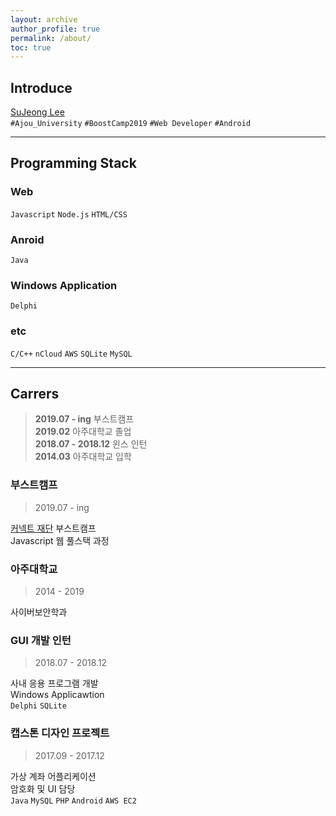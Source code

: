 ```yaml
---
layout: archive
author_profile: true
permalink: /about/
toc: true
---
```


## Introduce
[SuJeong Lee](e2ssue@gmail.com)  
`#Ajou_University` `#BoostCamp2019` `#Web Developer` `#Android`

___

## Programming Stack
### Web  
`Javascript` `Node.js` `HTML/CSS`   
### Anroid   
`Java`   
### Windows Application   
`Delphi`   
### etc  
`C/C++` `nCloud` `AWS` `SQLite` `MySQL`  
  
___

## Carrers

> **2019.07 - ing**         부스트캠프  
> **2019.02**               아주대학교 졸업  
> **2018.07 - 2018.12**     윈스 인턴  
> **2014.03**               아주대학교 입학  

### 부스트캠프
> 2019.07 - ing  

[커넥트 재단](https://connect.or.kr/) 부스트캠프  
Javascript 웹 풀스택 과정  

### 아주대학교 
> 2014 - 2019  

사이버보안학과  

### GUI 개발 인턴
> 2018.07 - 2018.12  

사내 응용 프로그램 개발  
Windows Applicawtion  
`Delphi` `SQLite`  

### 캡스톤 디자인 프로젝트
> 2017.09 - 2017.12  

가상 계좌 어플리케이션  
암호화 및 UI 담당  
`Java` `MySQL` `PHP` `Android` `AWS EC2`  